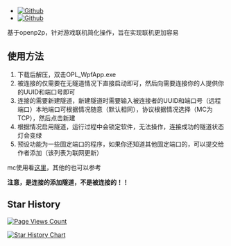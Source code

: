 - [![Github](https://img.shields.io/badge/Github-OPL_WpfApp-Green?logo=github)](https://github.com/Guailoudou/OPL-WpfApp)
- [![Github](https://img.shields.io/badge/Github-openp2p-Green?logo=github)](https://github.com/openp2p-cn/openp2p)

基于openp2p，针对游戏联机简化操作，旨在实现联机更加容易
## 使用方法
1. 下载后解压，双击OPL_WpfApp.exe
2. 被连接的仅需要在无隧道情况下直接启动即可，然后向需要连接你的人提供你的UUID和端口号即可
3. 连接的需要新建隧道，新建隧道时需要输入被连接者的UUID和端口号（远程端口）本地端口可根据情况随意（默认相同），协议根据情况选择（MC为TCP），然后点击新建
4. 根据情况启用隧道，运行过程中会锁定软件，无法操作，连接成功的隧道状态灯会变绿
5. 预设功能为一些固定端口的程序，如果你还知道其他固定端口的，可以提交给作者添加（该列表为联网更新）

mc使用看[这里](https://blog.gldhn.top/2024/04/22/opl_mc/)，其他的也可以参考

**注意，是连接的添加隧道，不是被连接的！！**



## Star History

[![Page Views Count](https://badges.toozhao.com/badges/01HYF9NYY0SAX27H0SSAB6KT5W/green.svg)](https://badges.toozhao.com/stats/01HYF9NYY0SAX27H0SSAB6KT5W "Get your own page views count badge on badges.toozhao.com")

[![Star History Chart](https://api.star-history.com/svg?repos=Guailoudou/OPL-WpfApp&type=Date)](https://star-history.com/#Guailoudou/OPL-WpfApp&Date)

